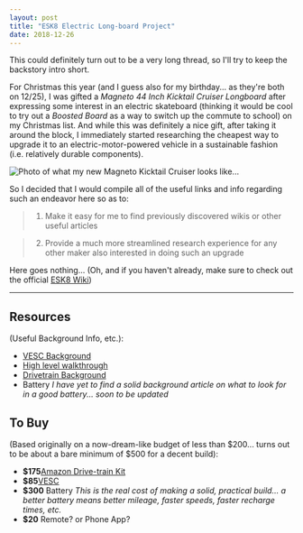 ```yaml
---
layout: post
title: "ESK8 Electric Long-board Project"
date: 2018-12-26
---
```


This could definitely turn out to be a very long thread, so I'll try to keep the backstory intro short.

For Christmas this year (and I guess also for my birthday... as they're both on 12/25), I was gifted a *Magneto 44 Inch Kicktail Cruiser Longboard* after expressing some interest in an electric skateboard (thinking it would be cool to try out a *Boosted Board* as a way to switch up the commute to school) on my Christmas list. And while this was definitely a nice gift, after taking it around the block, I immediately started researching the cheapest way to upgrade it to an electric-motor-powered vehicle in a sustainable fashion (i.e. relatively durable components).

![Photo of what my new Magneto Kicktail Cruiser looks like...](http://nicholaschiang.github.io/images/magneto-kicktail-cruiser-longboard.jpg "Magneto Kicktail Cruiser Longboard")

So I decided that I would compile all of the useful links and info regarding such an endeavor here so as to:
> 1. Make it easy for me to find previously discovered wikis or other useful articles

> 2. Provide a much more streamlined research experience for any other maker also interested in doing such an upgrade

Here goes nothing... (Oh, and if you haven't already, make sure to check out the official [ESK8 Wiki](https://www.electric-skateboard.builders))

***

## Resources
 (Useful Background Info, etc.):
- [VESC Background](https://www.electric-skateboard.builders/t/new-vesc-user-read-this-complete-walktrough-of-the-vesc/2980/2)
- [High level walkthrough](https://www.electric-skateboard.builders/t/wiki-a-beginner-guide-to-diy-an-esk8/46844)
- [Drivetrain Background](https://www.electric-skateboard.builders/t/beginners-guide-to-building-your-own-electric-skateboard-drivetrain/53)
- Battery *I have yet to find a solid background article on what to look for in a good battery... soon to be updated*

## To Buy
(Based originally on a now-dream-like budget of less than $200... turns out to be about a bare minimum of $500 for a decent build):
- **$175**[Amazon Drive-train Kit](https://www.amazon.com/ZXMOTO-Electric-Longboard-Skateboard-Sensorless/dp/B07GCM4J48?imprToken=P5aeICpN5N7XWETazT1XfQ&slotNum=22&SubscriptionId=AKIAISS54SGFYFC42ZIA&tag=mpscooter-20&linkCode=xm2&camp=2025&creative=165953&creativeASIN=B07GCM4J48)
- **$85**[VESC](https://diyelectricskateboard.com/collections/esc-speed-controller/products/torque-esc-bldc-electronic-speed-controller)
- **$300** Battery *This is the real cost of making a solid, practical build... a better battery means better mileage, faster speeds, faster recharge times, etc.*
- **$20** Remote? or Phone App?
